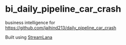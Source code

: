# bi_daily_pipeline_car_crash
business intelligence for https://github.com/jaihind213/daily_pipeline_car_crash

Built using [StreamLana](https://github.com/bytespireio/streamlana)
